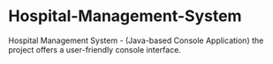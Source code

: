 # Hospital-Management-System
Hospital Management System - (Java-based Console Application)  the project offers a user-friendly console interface.
